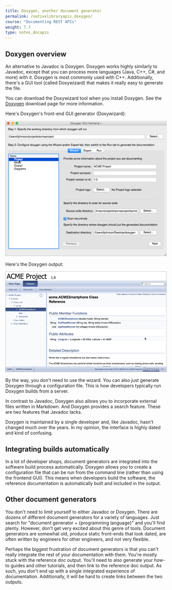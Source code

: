 ```yaml
---
title: Doxygen, another document generator
permalink: /nativelibraryapis_doxygen/
course: "Documenting REST APIs"
weight: 7.7
type: notes_docapis
---
```


## Doxygen overview

An alternative to Javadoc is Doxygen. Doxygen works highly similarly to Javadoc, except that you can process more languages (Java, C++, C#, and more) with it. Doxygen is most commonly used with C++. Additionally, there's a GUI tool (called Doxywizard) that makes it really easy to generate the file. 

You can download the Doxywizard tool when you install Doxygen. See the [Doxygen](http://www.stack.nl/~dimitri/doxygen/download.html) download page for more information.

Here's Doxygen's front-end GUI generator (Doxywizard):

<img src="../images_api/doxygenfrontendgui.png" alt="Doxygen front-end GUI generator" />

Here's the Doxygen output:

<img src="../images_api/doxygensample.png" alt="Doxygen Sample" />

By the way, you don't need to use the wizard. You can also just generate Doxygen through a configuration file. This is how developers typically run Doxygen builds from a server.

In contrast to Javadoc, Doxygen also allows you to incorporate external files written in Markdown. And Doxygen provides a search feature. These are two features that Javadoc lacks.

Doxygen is maintained by a single developer and, like Javadoc, hasn't changed much over the years. In my opinion, the interface is highly dated and kind of confusing. 

## Integrating builds automatically

In a lot of developer shops, document generators are integrated into the software build process automatically. Doxygen allows you to create a configuration file that can be run from the command line (rather than using the frontend GUI). This means when developers build the software, the reference documentation is automatically built and included in the output.

## Other document generators

You don't need to limit yourself to either Javadoc or Doxygen. There are dozens of different document generators for a variety of languages. Just search for "document generator + {programming language}" and you'll find plenty. However, don't get very excited about this genre of tools. Document generators are somewhat old, produce static front-ends that look dated, are often written by engineers for other engineers, and not very flexible. 

Perhaps the biggest frustration of document generators is that you can't really integrate the rest of your documentation with them. You're mostly stuck with the reference doc output. You'll need to also generate your how-to guides and other tutorials, and then link to the reference doc output. As such, you don't end up with a single integrated experience of documentation. Additionally, it will be hard to create links between the two outputs.


